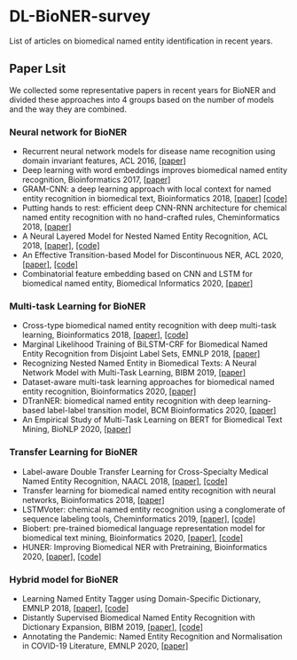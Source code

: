 # DL-BioNER-survey
List of articles on biomedical named entity identification in recent years.

## Paper Lsit
We collected some representative papers in recent years for BioNER and divided these approaches into 4 groups based on the number of models and the way they are combined.

### Neural network for BioNER
* Recurrent neural network models for disease name recognition using domain invariant features, ACL 2016, [[paper]](https://www.aclweb.org/anthology/P16-1209.pdf)
* Deep learning with word embeddings improves biomedical named entity recognition, Bioinformatics 2017, [[paper]](https://doi.org/10.1093/bioinformatics/btx228)
* GRAM-CNN: a deep learning approach with local context for named entity recognition in biomedical text, Bioinformatics 2018, [[paper]](https://academic.oup.com/bioinformatics/article/34/9/1547/4764002?login=true) [[code]](https://github.com/valdersoul/GRAM-CNN)
* Putting hands to rest: efficient deep CNN-RNN architecture for chemical named entity recognition with no hand-crafted rules, Cheminformatics 2018, [[paper]](https://jcheminf.biomedcentral.com/articles/10.1186/s13321-018-0280-0)
* A Neural Layered Model for Nested Named Entity Recognition, ACL 2018, [[paper]](https://www.aclweb.org/anthology/N18-1131.pdf), [[code]](https://github.com/meizhiju/layered-bilstm-crf)
* An Effective Transition-based Model for Discontinuous NER, ACL 2020, [[paper]](https://arxiv.org/abs/2004.13454), [[code]](https://github.com/daixiangau/acl2020-transition-discontinuous-ner)
* Combinatorial feature embedding based on CNN and LSTM for biomedical named entity, Biomedical Informatics 2020, [[paper]](https://www.sciencedirect.com/science/article/pii/S1532046420300083)

### Multi-task Learning for BioNER
* Cross-type biomedical named entity recognition with deep multi-task learning, Bioinformatics 2018, [[paper]](https://doi.org/10.1093/bioinformatics/bty869), [[code]](https://github.com/yuzhimanhua/lm-lstm-crf)
* Marginal Likelihood Training of BiLSTM-CRF for Biomedical Named Entity Recognition from Disjoint Label Sets, EMNLP 2018, [[paper]](https://www.aclweb.org/anthology/D18-1306.pdf)
* Recognizing Nested Named Entity in Biomedical Texts: A Neural Network Model with Multi-Task Learning, BIBM 2019, [[paper]](https://ieeexplore.ieee.org/abstract/document/8982966)
* Dataset-aware multi-task learning approaches for biomedical named entity recognition, Bioinformatics 2020, [[paper]](https://academic.oup.com/bioinformatics/article/36/15/4331/5838186)
* DTranNER: biomedical named entity recognition with deep learning-based label-label transition model, BCM Bioinformatics 2020, [[paper]](https://pubmed.ncbi.nlm.nih.gov/32046638/)
* An Empirical Study of Multi-Task Learning on BERT for Biomedical Text Mining, BioNLP 2020, [[paper]](https://arxiv.org/abs/2005.02799)

### Transfer Learning for BioNER
* Label-aware Double Transfer Learning for Cross-Specialty Medical Named Entity Recognition, NAACL 2018, [[paper]](https://arxiv.org/abs/1804.09021), [[code]](https://github.com/felixwzh/La-DTL)
* Transfer learning for biomedical named entity recognition with neural networks, Bioinformatics 2018, [[paper]](https://doi.org/10.1093/bioinformatics/bty449)
* LSTMVoter: chemical named entity recognition using a conglomerate of sequence labeling tools, Cheminformatics 2019, [[paper]](https://www.researchgate.net/profile/Alexander-Mehler-2/publication/330291633_LSTMVoter_Chemical_named_entity_recognition_using_a_conglomerate_of_sequence_labeling_tools/links/5c487cd192851c22a38ad105/LSTMVoter-Chemical-named-entity-recognition-using-a-conglomerate-of-sequence-labeling-tools.pdf), [[code]](https://github.com/texttechnologylab/LSTMVoter)
* Biobert: pre-trained biomedical language representation model for biomedical text mining, Bioinformatics 2020, [[paper]](https://doi.org/10.1093/bioinformatics/btz682), [[code]](https://github.com/dmis-lab/biobert)
* HUNER: Improving Biomedical NER with Pretraining, Bioinformatics 2020, [[paper]](https://doi.org/10.1093/bioinformatics/btz528), [[code]](https://hu-ner.github.io/)

### Hybrid model for BioNER
* Learning Named Entity Tagger using Domain-Specific Dictionary, EMNLP 2018, [[paper]](https://www.aclweb.org/anthology/D18-1230.pdf), [[code]](https://github.com/shangjingbo1226/AutoNER)
* Distantly Supervised Biomedical Named Entity Recognition with Dictionary Expansion, BIBM 2019, [[paper]](https://doi.org/10.1109/BIBM47256.2019.8983212), [[code]](https://github.com/xuanwang91/AutoBioNER)
* Annotating the Pandemic: Named Entity Recognition and Normalisation in COVID-19 Literature, EMNLP 2020, [[paper]](https://www.aclweb.org/anthology/2020.nlpcovid19-2.27.pdf)
